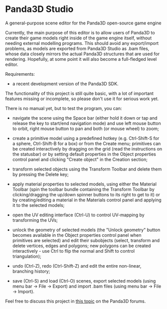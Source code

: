 # Panda3D Studio
A general-purpose scene editor for the Panda3D open-source game engine

Currently, the main purpose of this editor is to allow users of Panda3D to create their game models right inside of the game engine itself, without needing external modelling programs.
This should avoid any export/import problems, as models are exported from Panda3D Studio as .bam files, whose data closely mirrors the actual Panda3D structures that are used for rendering.
Hopefully, at some point it will also become a full-fledged level editor.

Requirements:
* a recent development version of the Panda3D SDK.

The functionality of this project is still quite basic, with a lot of important features missing or incomplete, so please don't use it for serious work yet.


There is no manual yet, but to test the program, you can:

* navigate the scene using the Space bar (either hold it down or tap and release the key to start/end navigation mode) and use left mouse button to orbit, right mouse button to pan and both (or mouse wheel) to zoom;

* create a primitive model using a predefined hotkey (e.g. Ctrl-Shift-S for a sphere, Ctrl-Shift-B for a box) or from the Create menu; primitives can be created interactively by dragging on the grid (read the instructions on the statusbar) or by setting default properties in the Object properties control panel and clicking "Create object" in the Creation section;

* transform selected objects using the Transform Toolbar and delete them by pressing the Delete key;

* apply material properties to selected models, using either the Material Toolbar (spin the toolbar bundle containing the Transform Toolbar by clicking/dragging the up/down spinner buttons to its right to get to it) or by creating/editing a material in the Materials control panel and applying it to the selected models;

* open the UV editing interface (Ctrl-U) to control UV-mapping by transforming the UVs;

* unlock the geometry of selected models (the "Unlock geometry" button becomes available in the Object properties control panel when primitives are selected) and edit their subobjects (select, transform and delete vertices, edges and polygons; new polygons can be created interactively - use Ctrl to flip the normal and Shift to control triangulation);

* undo (Ctrl-Z), redo (Ctrl-Shift-Z) and edit the entire non-linear, branching history;

* save (Ctrl-S) and load (Ctrl-O) scenes, export selected models (using menu bar -> File -> Export) and import .bam files (using menu bar -> File -> Import).




Feel free to discuss this project in [this topic](https://www.panda3d.org/forums/viewtopic.php?f=6&t=18500) on the Panda3D forums.
